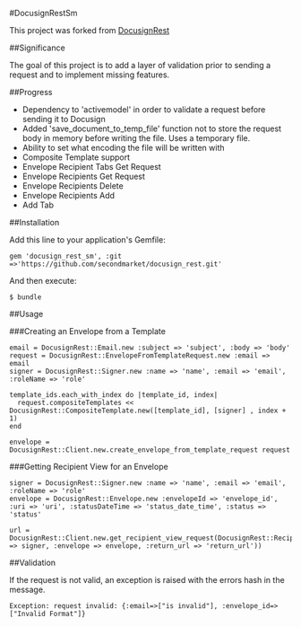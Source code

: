 #DocusignRestSm

This project was forked from [DocusignRest](https://github.com/jondkinney/docusign_rest)

##Significance

The goal of this project is to add a layer of validation prior to sending a request and to implement missing features.

##Progress

- Dependency to 'activemodel' in order to validate a request before sending it to Docusign
- Added 'save_document_to_temp_file' function not to store the request body in memory before writing the file. Uses a temporary file.
- Ability to set what encoding the file will be written with
- Composite Template support
- Envelope Recipient Tabs Get Request
- Envelope Recipients Get Request
- Envelope Recipients Delete
- Envelope Recipients Add
- Add Tab

##Installation

Add this line to your application's Gemfile:

    gem 'docusign_rest_sm', :git =>'https://github.com/secondmarket/docusign_rest.git'

And then execute:

    $ bundle

##Usage

###Creating an Envelope from a Template

    email = DocusignRest::Email.new :subject => 'subject', :body => 'body'
    request = DocusignRest::EnvelopeFromTemplateRequest.new :email => email
    signer = DocusignRest::Signer.new :name => 'name', :email => 'email', :roleName => 'role'

    template_ids.each_with_index do |template_id, index|
      request.compositeTemplates << DocusignRest::CompositeTemplate.new([template_id], [signer] , index + 1)
    end

    envelope = DocusignRest::Client.new.create_envelope_from_template_request request


###Getting Recipient View for an Envelope

    signer = DocusignRest::Signer.new :name => 'name', :email => 'email', :roleName => 'role'
    envelope = DocusignRest::Envelope.new :envelopeId => 'envelope_id', :uri => 'uri', :statusDateTime => 'status_date_time', :status => 'status'

    url = DocusignRest::Client.new.get_recipient_view_request(DocusignRest::RecipientViewRequest.new(:signer => signer, :envelope => envelope, :return_url => 'return_url'))

##Validation

If the request is not valid, an exception is raised with the errors hash in the message.

    Exception: request invalid: {:email=>["is invalid"], :envelope_id=>["Invalid Format"]}


